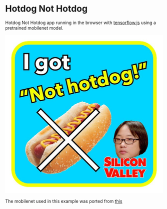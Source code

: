 # Hotdog Not Hotdog

Hotdog Not Hotdog app running in the browser with [tensorflow.js](https://github.com/tensorflow/tfjs) using a pretrained mobilenet model.

![hotdog][hotdog]

The mobilenet used in this example was ported from
[this](https://storage.cloud.google.com/tfjs-models/savedmodel/mobilenet_v1_1.0_224/weights_manifest.json)

[hotdog]: ./images/jinyang.jpeg